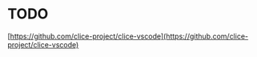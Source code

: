 # TODO
[https://github.com/clice-project/clice-vscode](https://github.com/clice-project/clice-vscode)